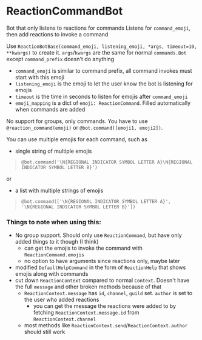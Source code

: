 # ReactionCommandBot
Bot that only listens to reactions for commands
Listens for `command_emoji`, then add reactions to invoke a command

Use `ReactionBotBase(command_emoji, listening_emoji, *args, timeout=10, **kwargs)` to create it.
`args`/`kwargs` are the same for normal `commands.Bot` except `command_prefix` doesn't do anything
- `command_emoji` is similar to command prefix, all command invokes must start with this emoji
- `listening_emoji` is the emoji to let the user know the bot is listening for emojis
- `timeout` is the time in seconds to listen for emojis after `command_emoji`
- `emoji_mapping` is a dict of `emoji: ReactionCommand`. Filled automatically when commands are added

No support for groups, only commands.
You have to use `@reaction_command(emoji)`  or `@bot.command([emoji1, emoji2])`.

You can use multiple emojis for each command, such as

- single string of multiple emojis
> `@bot.command('\N{REGIONAL INDICATOR SYMBOL LETTER A}\N{REGIONAL INDICATOR SYMBOL LETTER B}')`

or

- a list with multiple strings of emojis
> `@bot.command(['\N{REGIONAL INDICATOR SYMBOL LETTER A}', '\N{REGIONAL INDICATOR SYMBOL LETTER B}'])`

### Things to note when using this:
- No group support. Should only use `ReactionCommand`, but have only added things to it though (I think)
  - can get the emojis to invoke the command with `ReactionCommand.emojis`
  - no option to have arguments since reactions only, maybe later
- modified `DefaultHelpCommand` in the form of `ReactionHelp` that shows emojis along with commands
- cut down `ReactionContext` compared to normal `Context`. Doesn't have the full `message` and other broken methods because of that
  - `ReactionContext.message` has `id`, `channel`, `guild` set. `author` is set to the user who added reactions
    - you can get the message the reactions were added to by fetching `ReactionContext.message.id` from `ReactionContext.channel`
  - most methods like `ReactionContext.send`/`ReactionContext.author` should still work
